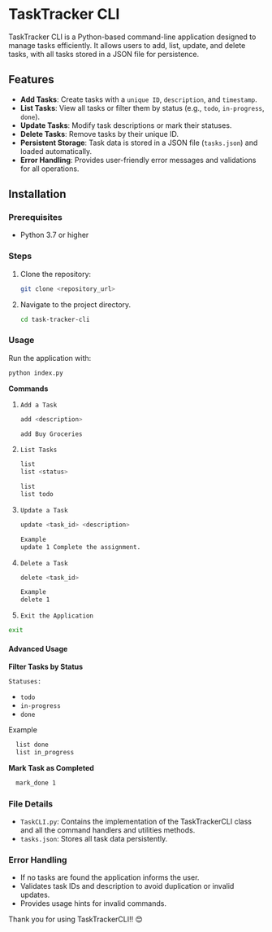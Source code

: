 # TaskTracker CLI

TaskTracker CLI is a Python-based command-line application designed to manage tasks efficiently. It allows users to add,
list, update, and delete tasks, with all tasks stored in a JSON file for persistence. 


## Features

- **Add Tasks**: Create tasks with a `unique ID`, `description`, and `timestamp`.
- **List Tasks**: View all tasks or filter them by status (e.g., `todo`, `in-progress`, `done`).
- **Update Tasks**: Modify task descriptions or mark their statuses.
- **Delete Tasks**: Remove tasks by their unique ID.
- **Persistent Storage**: Task data is stored in a JSON file (`tasks.json`) and loaded automatically.
- **Error Handling**: Provides user-friendly error messages and validations for all operations.

## Installation

### Prerequisites

- Python 3.7 or higher

### Steps

1. Clone the repository:
   ```bash
   git clone <repository_url>


2. Navigate to the project directory.
   ```bash
   cd task-tracker-cli


### Usage
Run the application with:
 ```bash
 python index.py
```

**Commands**

1. `Add a Task`
    ```bash
    add <description>
    
    add Buy Groceries 
    ```
2. `List Tasks`
    ```bash
    list
    list <status>

    list
    list todo
   ```

3. `Update a Task`
    ```bash
    update <task_id> <description>

    Example
    update 1 Complete the assignment.
    ```
   
4. `Delete a Task`

    ```bash
    delete <task_id>

    Example
    delete 1
   ```

5. `Exit the Application`
  ```bash
  exit 
  ```

#### Advanced Usage

**Filter Tasks by Status**

`Statuses:`
- `todo`
- `in-progress`
- `done`

Example
```bash
  list done
  list in_progress
```


**Mark Task as Completed**

```bash
  mark_done 1
```


### File Details
- `TaskCLI.py`: Contains the implementation of the TaskTrackerCLI class and all the command handlers and utilities methods.
- `tasks.json`: Stores all task data persistently.


### Error Handling
- If no tasks are found the application informs the user.
- Validates task IDs and description to avoid duplication or invalid updates.
- Provides usage hints for invalid commands.



Thank you for using TaskTrackerCLI!! 😊